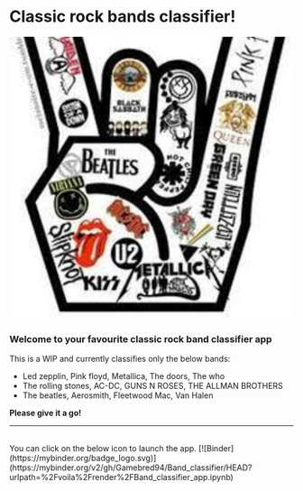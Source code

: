 # Classic rock bands classifier!

<img src="classic.jpg" width="500"/>

### Welcome to your favourite classic rock band classifier app
This is a WIP and currently classifies only the below bands:

- Led zepplin, Pink floyd, Metallica, The doors, The who
- The rolling stones, AC-DC, GUNS N ROSES, THE ALLMAN BROTHERS
- The beatles, Aerosmith, Fleetwood Mac, Van Halen

**Please give it a go!**   

--- 
<br>
You can click on the below icon to launch the app.  
[![Binder](https://mybinder.org/badge_logo.svg)](https://mybinder.org/v2/gh/Gamebred94/Band_classifier/HEAD?urlpath=%2Fvoila%2Frender%2FBand_classifier_app.ipynb)
